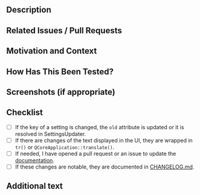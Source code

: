 <!--- We squash and merge pull requests, so the title of the PR will be the title of the merge commit -->
<!--- Please follow https://www.conventionalcommits.org/ in the title --->

## Description
<!--- Describe your changes in detail -->

## Related Issues / Pull Requests
<!--- If your PR fixes/resolves one or more issues, or is related to another PR, link to them here. -->
<!--- See: https://docs.github.com/en/free-pro-team@latest/github/managing-your-work-on-github/linking-a-pull-request-to-an-issue#linking-a-pull-request-to-an-issue-using-a-keyword --->

## Motivation and Context
<!--- Why is this change required? What problem does it solve? -->

## How Has This Been Tested?
<!--- Tested on which OS(s)? Tested on light/dark system theme? -->

## Screenshots (if appropriate)

## Checklist
<!--- Go over all the following points, and put an `x` in all the boxes that apply. -->
<!--- You can open a pull request before all these are done, but they should be done before getting merged. -->
- [ ] If the key of a setting is changed, the `old` attribute is updated or it is resolved in SettingsUpdater.
- [ ] If there are changes of the text displayed in the UI, they are wrapped in `tr()` or `QCoreApplication::translate()`.
- [ ] If needed, I have opened a pull request or an issue to update the [documentation](http://jmuelbert.github.io/jmbde-QT/).
- [ ] If these changes are notable, they are documented in [CHANGELOG.md](https://github.com/jmuelbert/jmbde-QT/blob/master/CHANGELOG.md).

## Additional text
<!--- Anything else you want to say. For example, mention the translators if the translations need to be updated. --->
